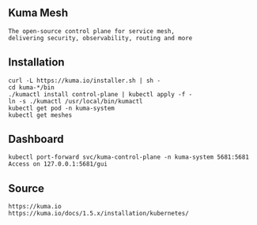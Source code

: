 ## Kuma Mesh
```
The open-source control plane for service mesh,
delivering security, observability, routing and more
```

## Installation

```
curl -L https://kuma.io/installer.sh | sh -
cd kuma-*/bin
./kumactl install control-plane | kubectl apply -f -
ln -s ./kumactl /usr/local/bin/kumactl
kubectl get pod -n kuma-system
kubectl get meshes
```

## Dashboard

```
kubectl port-forward svc/kuma-control-plane -n kuma-system 5681:5681
Access on 127.0.0.1:5681/gui
```

## Source

```
https://kuma.io
https://kuma.io/docs/1.5.x/installation/kubernetes/
```